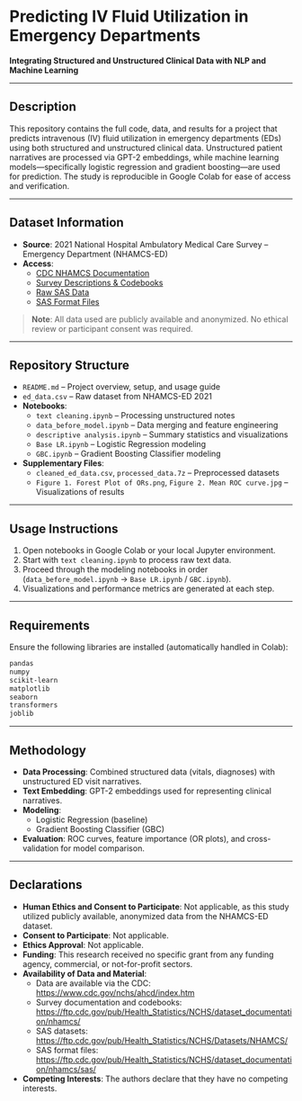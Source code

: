 # Predicting IV Fluid Utilization in Emergency Departments  
**Integrating Structured and Unstructured Clinical Data with NLP and Machine Learning**

---

## Description  
This repository contains the full code, data, and results for a project that predicts intravenous (IV) fluid utilization in emergency departments (EDs) using both structured and unstructured clinical data. Unstructured patient narratives are processed via GPT-2 embeddings, while machine learning models—specifically logistic regression and gradient boosting—are used for prediction. The study is reproducible in Google Colab for ease of access and verification.

---

## Dataset Information  
- **Source**: 2021 National Hospital Ambulatory Medical Care Survey – Emergency Department (NHAMCS-ED)  
- **Access**:  
  - [CDC NHAMCS Documentation](https://www.cdc.gov/nchs/ahcd/index.htm)  
  - [Survey Descriptions & Codebooks](https://ftp.cdc.gov/pub/Health_Statistics/NCHS/dataset_documentation/nhamcs/)  
  - [Raw SAS Data](https://ftp.cdc.gov/pub/Health_Statistics/NCHS/Datasets/NHAMCS/)  
  - [SAS Format Files](https://ftp.cdc.gov/pub/Health_Statistics/NCHS/dataset_documentation/nhamcs/sas/)  

> **Note**: All data used are publicly available and anonymized. No ethical review or participant consent was required.

---

## Repository Structure  

- `README.md` – Project overview, setup, and usage guide  
- `ed_data.csv` – Raw dataset from NHAMCS-ED 2021  
- **Notebooks**:  
  - `text cleaning.ipynb` – Processing unstructured notes  
  - `data_before_model.ipynb` – Data merging and feature engineering  
  - `descriptive analysis.ipynb` – Summary statistics and visualizations  
  - `Base LR.ipynb` – Logistic Regression modeling  
  - `GBC.ipynb` – Gradient Boosting Classifier modeling  
- **Supplementary Files**:  
  - `cleaned_ed_data.csv`, `processed_data.7z` – Preprocessed datasets  
  - `Figure 1. Forest Plot of ORs.png`, `Figure 2. Mean ROC curve.jpg` – Visualizations of results  

---

## Usage Instructions  

1. Open notebooks in Google Colab or your local Jupyter environment.  
2. Start with `text cleaning.ipynb` to process raw text data.  
3. Proceed through the modeling notebooks in order (`data_before_model.ipynb` → `Base LR.ipynb` / `GBC.ipynb`).  
4. Visualizations and performance metrics are generated at each step.  

---

## Requirements  

Ensure the following libraries are installed (automatically handled in Colab):  
```bash
pandas  
numpy  
scikit-learn  
matplotlib  
seaborn  
transformers  
joblib  
```

---

## Methodology  

- **Data Processing**: Combined structured data (vitals, diagnoses) with unstructured ED visit narratives.  
- **Text Embedding**: GPT-2 embeddings used for representing clinical narratives.  
- **Modeling**:  
  - Logistic Regression (baseline)  
  - Gradient Boosting Classifier (GBC)  
- **Evaluation**: ROC curves, feature importance (OR plots), and cross-validation for model comparison.

---

## Declarations  

- **Human Ethics and Consent to Participate**: Not applicable, as this study utilized publicly available, anonymized data from the NHAMCS-ED dataset.  
- **Consent to Participate**: Not applicable.  
- **Ethics Approval**: Not applicable.  
- **Funding**: This research received no specific grant from any funding agency, commercial, or not-for-profit sectors.  
- **Availability of Data and Material**:  
  - Data are available via the CDC: https://www.cdc.gov/nchs/ahcd/index.htm  
  - Survey documentation and codebooks: https://ftp.cdc.gov/pub/Health_Statistics/NCHS/dataset_documentation/nhamcs/  
  - SAS datasets: https://ftp.cdc.gov/pub/Health_Statistics/NCHS/Datasets/NHAMCS/  
  - SAS format files: https://ftp.cdc.gov/pub/Health_Statistics/NCHS/dataset_documentation/nhamcs/sas/  
- **Competing Interests**: The authors declare that they have no competing interests.
